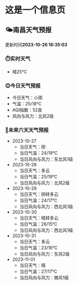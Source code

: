 # 这是一个信息页 
## 🌤️**南昌**天气预报
更新时间**2023-10-26 16:35:03**
### ⏱️实时天气
- 晴25℃
### 😊今日天气预报
- 今日天气：小雨
- 气温：25/18℃
- AQI指数：52良
- 风向与风力：北风2级
### 🤩未来六天天气预报
- 2023-10-27
  - 当日天气：阴
  - 当日气温：24/19℃
  - 当日风向与风力：东北风1级
- 2023-10-28
  - 当日天气：多云
  - 当日气温：25/19℃
  - 当日风向与风力：北风2级
- 2023-10-29
  - 当日天气：阴转多云
  - 当日气温：24/17℃
  - 当日风向与风力：西北风1级
- 2023-10-30
  - 当日天气：晴转多云
  - 当日气温：26/15℃
  - 当日风向与风力：西北风1级
- 2023-10-31
  - 当日天气：多云
  - 当日气温：23/16℃
  - 当日风向与风力：东风2级
- 2023-11-01
  - 当日天气：晴
  - 当日气温：27/17℃
  - 当日风向与风力：微风1级

